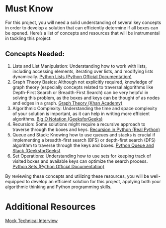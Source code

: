 # Must Know
For this project, you will need a solid understanding of several key concepts in order to develop a solution that can efficiently determine if all boxes can be opened. Here’s a list of concepts and resources that will be instrumental in tackling this project:
## Concepts Needed:
1. Lists and List Manipulation:
Understanding how to work with lists, including accessing elements, iterating over lists, and modifying lists dynamically.
[Python Lists (Python Official Documentation)](https://intranet.alxswe.com/rltoken/TtGNy9p1p1d0O5G1rdY1Aw "Python Lists (Python Official Documentation)")
1. Graph Theory Basics:
Although not explicitly required, knowledge of graph theory (especially concepts related to traversal algorithms like Depth-First Search or Breadth-First Search) can be very helpful in solving this problem, as the boxes and keys can be thought of as nodes and edges in a graph.
[Graph Theory (Khan Academy)](https://intranet.alxswe.com/rltoken/eVcYI8g-6nF0Na46xnRdhw "Graph Theory (Khan Academy)")
1. Algorithmic Complexity:
Understanding the time and space complexity of your solution is important, as it can help in writing more efficient algorithms.
[Big O Notation (GeeksforGeeks)](https://intranet.alxswe.com/rltoken/01qym1qAJUkLrb47PvqnKg "Big O Notation (GeeksforGeeks)")
1. Recursion:
Some solutions might require a recursive approach to traverse through the boxes and keys.
[Recursion in Python (Real Python)](https://intranet.alxswe.com/rltoken/zpEuvv0l9EHohIx-HwiAAA "Recursion in Python (Real Python)")
1. Queue and Stack:
Knowing how to use queues and stacks is crucial if implementing a breadth-first search (BFS) or depth-first search (DFS) algorithm to traverse through the keys and boxes.
[Python Queue and Stack (GeeksforGeeks)](https://intranet.alxswe.com/rltoken/CQLm4RJrdwyo2DAcNCtwIA "Python Queue and Stack (GeeksforGeeks)")
1. Set Operations:
Understanding how to use sets for keeping track of visited boxes and available keys can optimize the search process.
[Python Sets (Python Official Documentation)](https://intranet.alxswe.com/rltoken/zkmtaPqAbKyxx41kRw7ulA "Python Sets (Python Official Documentation)")

By reviewing these concepts and utilizing these resources, you will be well-equipped to develop an efficient solution for this project, applying both your algorithmic thinking and Python programming skills.

# Additional Resources
[Mock Technical Interview](https://intranet.alxswe.com/rltoken/TJ0FJhWeEGolIqMpwBn7Pg "Mock Technical Interview")
